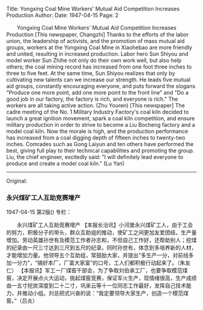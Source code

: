 Title: Yongxing Coal Mine Workers' Mutual Aid Competition Increases Production
Author:
Date: 1947-04-15
Page: 2

　　Yongxing Coal Mine Workers' Mutual Aid Competition Increases Production
    [This newspaper, Changzhi] Thanks to the efforts of the labor union, the leadership of activists, and the promotion of mass mutual aid groups, workers at the Yongxing Coal Mine in Xiaohebao are more friendly and united, resulting in increased production. Labor hero Sun Shiyou and model worker Sun Zhihe not only do their own work well, but also help others; the coal mining record has increased from one foot three inches to three to five feet. At the same time, Sun Shiyou realizes that only by cultivating new talents can we increase our strength. He leads five mutual aid groups, constantly encouraging everyone, and puts forward the slogans "Produce one more point, add one more point to the front line" and "Do a good job in our factory, the factory is rich, and everyone is rich." The workers are all taking active action. (Zhu Youren)
    [This newspaper] The cadre meeting of the No. 1 Military Industry Factory's coal kiln decided to launch a great ignition movement, spark a coal kiln competition, and ensure military production in order to strive to become a Liu Bocheng factory and a model coal kiln. Now the morale is high, and the production performance has increased from a coal digging depth of fifteen inches to twenty-two inches. Comrades such as Gong Laiyun and ten others have performed the best, giving full play to their technical capabilities and promoting the group. Liu, the chief engineer, excitedly said: "I will definitely lead everyone to produce and create a model coal kiln." (Lu Yan)



<hr /> 

Original: 


### 永兴煤矿工人互助竞赛增产

1947-04-15
第2版()
专栏：

　　永兴煤矿工人互助竞赛增产
    【本报长治讯】小河堡永兴煤矿工人，由于工会的努力，积极分子的带头，群众互助组的推动，使矿工之间更加友爱团结，生产量增加。劳动英雄孙世有及模范工作者孙志和，不但自己工作好，还帮助别人；挖煤的纪录由一尺三寸达到三尺到五尺的纪录。同时孙世有，体念到多培养新的人材，才能增加力量。他领导五个互助组，常鼓励大家，并提出“多生产一分，对前线多加一分力”，“搞好本厂，厂富大家富”的口号，工人们都积极行动起来了。（朱友仁）
    【本报讯】军工一厂煤窑干部会，为了争取刘伯承工厂，也要争取模范煤窑，决定开展点火大运动，挑起煤窑竞赛，保证军火生产，现情绪很高，生产成绩由一五寸挖炭深度到二十二寸，巩来云等十一位同志工作最好，发挥自己技术能力，并推动小组。刘总把式兴奋的说：“我定要领导大家生产，创造一个模范煤窑。”（吕炎）
